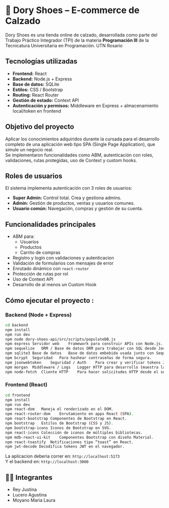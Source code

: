 # 👟 Dory Shoes – E-commerce de Calzado

Dory Shoes es una tienda online de calzado, desarrollada como parte del Trabajo Práctico Integrador (TPI) de la materia **Programación III** de la Tecnicatura Universitaria en Programación. UTN Rosario

## Tecnologías utilizadas

- **Frontend:** React
- **Backend:** Node.js + Express
- **Base de datos:** SQLite
- **Estilos:** CSS / Bootstrap
- **Routing:** React Router
- **Gestión de estado:** Context API
- **Autenticación y permisos:** Middleware en Express + almacenamiento local/token en frontend

## Objetivo del proyecto

Aplicar los conocimientos adquiridos durante la cursada para el desarrollo completo de una aplicación web tipo SPA (Single Page Application), que simule un negocio real.  
Se implementaron funcionalidades como ABM, autenticación con roles, validaciones, rutas protegidas, uso de Context y custom hooks.

## Roles de usuarios

El sistema implementa autenticación con 3 roles de usuarios:

- **Super Admin:** Control total. Crea y gestiona admins.
- **Admin:** Gestión de productos, ventas y usuarios comunes.
- **Usuario común:** Navegación, compras y gestión de su cuenta.

## Funcionalidades principales

- ABM para:
  - Usuarios
  - Productos
  - Carrito de compras
- Registro y login con validaciones y autenticacion
- Validación de formularios con mensajes de error
- Enrutado dinámico con `react-router`
- Protección de rutas por rol
- Uso de Context API
- Desarrollo de al menos un Custom Hook

## Cómo ejecutar el proyecto : 

### Backend (Node + Express)

```bash
cd backend
npm install
npm run dev
npm node dory-shoes-api/src/scripts/populateDB.js
npm express	Servidor web	Framework para construir APIs con Node.js.
npm sequelize	ORM / Base de datos	ORM para trabajar con SQL desde JavaScript.
npm sqlite3	Base de datos	Base de datos embebida usada junto con Sequelize.
npm bcrypt	Seguridad	Para hashear contraseñas de forma segura.
npm jsonwebtoken	Seguridad / Auth	Para crear y verificar tokens JWT (autenticación).
npm morgan	Middleware / Logs	Logger HTTP para desarrollo (muestra las peticiones en consola).
npm node-fetch	Cliente HTTP	Para hacer solicitudes HTTP desde el servidor.
```

### Frontend (React)

```bash
cd frontend
npm install
npm run dev
npm react-dom	Maneja el renderizado en el DOM.
npm react-router-dom	Enrutamiento en apps React (SPA).
npm react-bootstrap	Componentes de Bootstrap en React.
npm bootstrap	Estilos de Bootstrap (CSS y JS).
npm bootstrap-icons	Iconos de Bootstrap en SVG.
npm react-icons	Colección de iconos de múltiples bibliotecas.
npm mdb-react-ui-kit	Componentes Bootstrap con diseño Material.
npm react-toastify	Notificaciones tipo “toast” en React.
npm jwt-decode Decodifica tokens JWT en el navegador.
```

La aplicacion deberia correr en: `http://localhost:5173`  
Y el backend en: `http://localhost:3000`


## 👨‍💻 Integrantes

- Rey Justina
- Lucero Agustina
- Moyano Maria Laura



